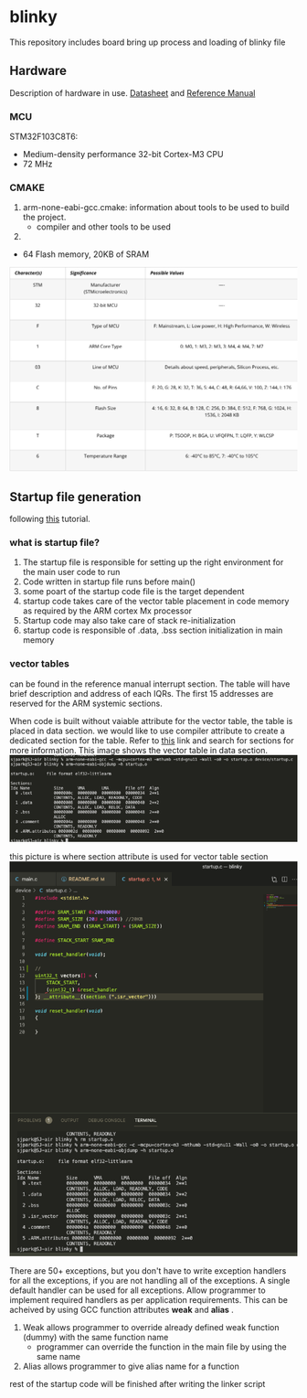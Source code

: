 # blinky

This repository includes board bring up process and loading of blinky file

## Hardware
Description of hardware in use. [Datasheet](Docs/Datasheet.pdf) and [Reference Manual](Doc/Reference-Manual.pdf)
### MCU
STM32F103C8T6: 

- Medium-density performance 32-bit Cortex-M3 CPU
- 72 MHz

### CMAKE

1. arm-none-eabi-gcc.cmake: information about tools to be used to build the project.
   - compiler and other tools to be used
2. 
- 64 Flash memory, 20KB of SRAM

![MCU-Naming](Docs/MCU-naming-convention.png)

## Startup file generation
following [this](https://www.youtube.com/watch?v=2Hm8eEHsgls&ab_channel=FastbitEmbeddedBrainAcademy) tutorial.

### what is startup file?
1. The startup file is responsible for setting up the right environment for the main user code to run
2. Code written in startup file runs before main()
3. some poart of the startup code file is the target dependent
4. startup code takes care of the vector table placement in code memory as required by the ARM cortex Mx processor
5. Startup code may also take care of stack re-initialization
6. startup code is responsible of .data, .bss section initialization in main memory

### vector tables
can be found in the reference manual interrupt section. The table will have brief description and address of each IQRs. The first 15 addresses are reserved for the ARM systemic sections.

When code is built without vaiable attribute for the vector table, the table is placed in data section. we would like to use compiler attribute to create a dedicated section for the table. Refer to [this](https://gcc.gnu.org/onlinedocs/gcc/Common-Variable-Attributes.html#Common-Variable-Attributes) link and search for sections for more information. This image shows the vector table in data section. ![img](Docs/vector_table_in_data_section.png)

this picture is where section attribute is used for vector table section
![img](Docs/vector_table_section.png)

There are 50+ exceptions, but you don't have to write exception handlers for all the exceptions, if you are not handling all of the exceptions. A single default handler can be used for all exceptions. Allow programmer to implement required handlers as per application requirements. This can be acheived by using GCC function attributes __weak__ and __alias__ .

1. Weak allows programmer to override already defined weak function (dummy) with the same function name
   - programmer can override the function in the main file by using the same name
2. Alias allows programmer to give alias name for a function

rest of the startup code will be finished after writing the linker script
